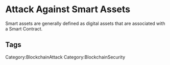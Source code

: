 # Attack Against Smart Assets

Smart assets are generally defined as digital assets that are associated with a Smart Contract.

## Tags

Category:BlockchainAttack
Category:BlockchainSecurity

